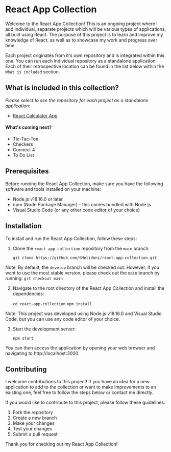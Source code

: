 # React App Collection

Welcome to the React App Collection! This is an ongoing project where I add individual, separate projects which will be various types of applications, all built using React. The purpose of this project is to learn and improve my knowledge of React, as well as to showcase my work and progress over time.

Each project originates from it's own repository and is integrated within this one. You can run each individual repository as a standalone application. Each of their retrospective location can be found in the list below within the `What is included` section.

## What is included in this collection?

_Please select to see the repository for each project as a standalone application:_

- [React Calculator App](https://github.com/SMelidoni/react-calculator-app)

#### What's coming next?

- Tic-Tac-Toe
- Checkers
- Connect 4
- To Do List

## Prerequisites

Before running the React App Collection, make sure you have the following software and tools installed on your machine:

- Node.js v18.16.0 or later
- npm (Node Package Manager) - this comes bundled with Node.js
- Visual Studio Code (or any other code editor of your choice)

## Installation

To install and run the React App Collection, follow these steps:

1. Clone the `react-app-collection` repository from the `main` branch:

   `git clone https://github.com/SMelidoni/react-app-collection.git`

Note: By default, the `develop` branch will be checked out. However, if you want to use the most stable version, please check out the `main` branch by running: `git checkout main`

2. Navigate to the root directory of the React App Collection and install the dependencies:

   `cd react-app-collection`
   `npm install`

Note: This project was developed using Node.js v18.16.0 and Visual Studio Code, but you can use any code editor of your choice.

3. Start the development server:

   `npm start`

You can then access the application by opening your web browser and navigating to http://localhost:3000.

## Contributing

I welcome contributions to this project! If you have an idea for a new application to add to the collection or want to make improvements to an existing one, feel free to follow the steps below or contact me directly.

If you would like to contribute to this project, please follow these guidelines:

1. Fork the repository
2. Create a new branch
3. Make your changes
4. Test your changes
5. Submit a pull request

Thank you for checking out my React App Collection!
